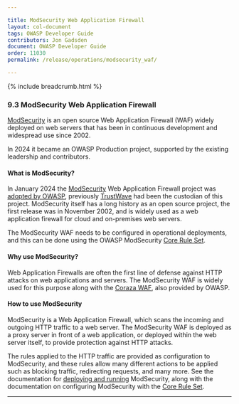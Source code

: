 ```yaml
---

title: ModSecurity Web Application Firewall
layout: col-document
tags: OWASP Developer Guide
contributors: Jon Gadsden
document: OWASP Developer Guide
order: 11030
permalink: /release/operations/modsecurity_waf/

---
```


{% include breadcrumb.html %}

### 9.3 ModSecurity Web Application Firewall

[ModSecurity][modsecurity] is an open source Web Application Firewall (WAF) widely deployed on web servers
that has been in continuous development and widespread use since 2002.

In 2024 it became an OWASP Production project, supported by the existing leadership and contributors.

#### What is ModSecurity?

In January 2024 the [ModSecurity][modsecurity] Web Application Firewall project was [adopted by OWASP][modsecpress],
previously [TrustWave][trustwave] had been the custodian of this project.
ModSecurity itself has a long history as an open source project, the first release was in November 2002,
and is widely used as a web application firewall for cloud and on-premises web servers.

The ModSecurity WAF needs to be configured in operational deployments,
and this can be done using the OWASP ModSecurity [Core Rule Set][modcrs].

#### Why use ModSecurity?

Web Application Firewalls are often the first line of defense against HTTP attacks on web applications and servers.
The ModSecurity WAF is widely used for this purpose along with the [Coraza WAF][coraza], also provided by OWASP.

#### How to use ModSecurity

ModSecurity is a Web Application Firewall, which scans the incoming and outgoing HTTP traffic to a web server.
The ModSecurity WAF is deployed as a proxy server in front of a web application,
or deployed within the web server itself, to provide protection against HTTP attacks.

The rules applied to the HTTP traffic are provided as configuration to ModSecurity,
and these rules allow many different actions to be applied such as blocking traffic, redirecting requests, and many more.
See the documentation for [deploying and running][modsecdocs] ModSecurity,
along with the documentation on configuring ModSecurity with the [Core Rule Set][modcrsdocs].

----

[coraza]: https://coraza.io/
[modcrs]: https://owasp.org/www-project-modsecurity-core-rule-set/
[modcrsdocs]: https://coreruleset.org/
[modsecdocs]: https://www.modsecurity.org/
[modsecurity]: https://owasp.org/www-project-modsecurity/
[modsecpress]: https://owasp.org/blog/2024/01/09/ModSecurity.html
[trustwave]: https://www.trustwave.com/

